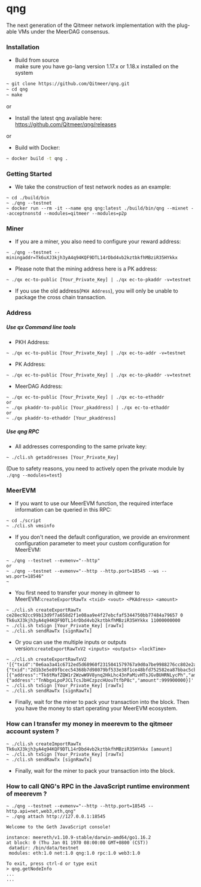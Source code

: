 # qng
The next generation of the Qitmeer network implementation with the plug-able VMs under the MeerDAG consensus.

### Installation
* Build from source  
make sure you have go-lang version 1.17.x or 1.18.x installed on the system
```bash
~ git clone https://github.com/Qitmeer/qng.git
~ cd qng
~ make
```

or
* Install the latest qng available here:
https://github.com/Qitmeer/qng/releases 

or
* Build with Docker:
```bash
~ docker build -t qng .
```


### Getting Started
* We take the construction of test network nodes as an example:
```
~ cd ./build/bin
~ ./qng --testnet
~ docker run --rm -it --name qng qng:latest ./build/bin/qng --mixnet --acceptnonstd --modules=qitmeer --modules=p2p
``` 

### Miner

* If you are a miner, you also need to configure your reward address:
```
~ ./qng --testnet --miningaddr=Tk6uXJ3kjh3yA4q94KQF9DTL14rDbd4vb2kztbkfhMBziR35HYkkx 
``` 

*  Please note that the mining address here is a PK address:
```
~ ./qx ec-to-public [Your_Private_Key] | ./qx ec-to-pkaddr -v=testnet
``` 
*  If you use the old address(`PKH Address`), you will only be unable to package the cross chain transaction.

### Address
##### Use qx Command line tools 
* PKH Address:
```
~ ./qx ec-to-public [Your_Private_Key] | ./qx ec-to-addr -v=testnet
```
* PK Address:
```
~ ./qx ec-to-public [Your_Private_Key] | ./qx ec-to-pkaddr -v=testnet
```
* MeerDAG Address:
```
~ ./qx ec-to-public [Your_Private_Key] | ./qx ec-to-ethaddr
or
~ ./qx pkaddr-to-public [Your_pkaddress] | ./qx ec-to-ethaddr
or
~ ./qx pkaddr-to-ethaddr [Your_pkaddress]
```


##### Use qng RPC 
* All addresses corresponding to the same private key: 
```
~ ./cli.sh getaddresses [Your_Private_Key]
```
(Due to safety reasons, you need to actively open the private module by `./qng --modules=test`)

### MeerEVM
* If you want to use our MeerEVM function, the required interface information can be queried in this RPC:
```
~ cd ./script
~ ./cli.sh vmsinfo
``` 
* If you don't need the default configuration, we provide an environment configuration parameter to meet your custom configuration for MeerEVM:
```
~ ./qng --testnet --evmenv="--http"
or
~ ./qng --testnet --evmenv="--http --http.port=18545 --ws --ws.port=18546"
~ 
``` 


* You first need to transfer your money in qitmeer to MeerEVM:`createExportRawTx <txid> <vout> <PKAdress> <amount>`
``` 
~ ./cli.sh createExportRawTx ce28ec92cc99b13d9f7a658d2f1e08aa9e4f27ebcfaf5344750bb77484a79657 0 Tk6uXJ3kjh3yA4q94KQF9DTL14rDbd4vb2kztbkfhMBziR35HYkkx 11000000000
~ ./cli.sh txSign [Your_Private_Key] [rawTx]
~ ./cli.sh sendRawTx [signRawTx]
``` 
* Or you can use the multiple inputs or outputs version:`createExportRawTxV2 <inputs> <outputs> <lockTime>`
``` 
~ ./cli.sh createExportRawTxV2 '[{"txid":"0e6aa3a41c6712ed5d68960f2315041579767a9d0a7be9988276cc802e2ae269","vout":0},{"txid":"2d1b3e5e89fbcec54368b7d98079bf533e38f1ce48bfd752582ea87bbac5cbca","vout":0}],[{"address":"Tk6tMafZQW1r2WzwW9V8ynq2HkLhc43nPaMivHTsJGvBUHRNLycPh","amount":11000000000},{"address":"TnNbgxLpoPJCLTcsJbHCzpzcHUouTtfbP8c","amount":999900000}]' 
~ ./cli.sh txSign [Your_Private_Key] [rawTx]
~ ./cli.sh sendRawTx [signRawTx]
``` 
* Finally, wait for the miner to pack your transaction into the block. Then you have the money to start operating your MeerEVM ecosystem.


### How can I transfer my money in meerevm to the qitmeer account system ?
```
~ ./cli.sh createImportRawTx Tk6uXJ3kjh3yA4q94KQF9DTL14rDbd4vb2kztbkfhMBziR35HYkkx [amount] 
~ ./cli.sh txSign [Your_Private_Key] [rawTx]
~ ./cli.sh sendRawTx [signRawTx]
``` 
* Finally, wait for the miner to pack your transaction into the block. 

### How to call QNG's RPC in the JavaScript runtime environment of meerevm ?
```
~ ./qng --testnet --evmenv="--http --http.port=18545 --http.api=net,web3,eth,qng"
~ ./qng attach http://127.0.0.1:18545

Welcome to the Geth JavaScript console!

instance: meereth/v1.10.9-stable/darwin-amd64/go1.16.2
at block: 0 (Thu Jan 01 1970 08:00:00 GMT+0800 (CST))
 datadir: /bin/data/testnet
 modules: eth:1.0 net:1.0 qng:1.0 rpc:1.0 web3:1.0

To exit, press ctrl-d or type exit
> qng.getNodeInfo
...
...

``` 
